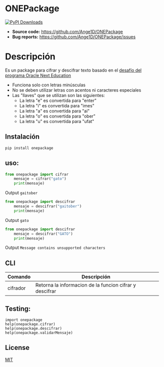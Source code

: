 # ONEPackage

[![PyPI Downloads](https://img.shields.io/pypi/dm/onepackage.svg?label=PyPI%20downloads)](https://pypi.org/project/onepackage/)

- **Source code:** https://github.com/Ange1D/ONEPackage
- **Bug reports:** https://github.com/Ange1D/ONEPackage/issues

Descripción
=========

Es un package para cifrar y descifrar texto basado en el [desafío del programa Oracle Next Education](https://ange1d.github.io/Challenge-ONE-Alura/) 
- Funciona solo con letras minúsculas
- No se deben utilizar letras con acentos ni caracteres especiales
-  Las "llaves" que se utilizan son las siguientes:
   - La letra "e" es convertida para "enter"
   - La letra "i" es convertida para "imes"
   - La letra "a" es convertida para "ai"
   - La letra "o" es convertida para "ober"
   - La letra "u" es convertida para "ufat"

## Instalación
```
pip install onepackage
```

## uso:
```python
from onepackage import cifrar
    mensaje = cifrar("gato")
    print(mensaje)
```
Output `gaitober`

```python
from onepackage import descifrar
    mensaje = descifrar("gaitober")
    print(mensaje)
```
Output `gato`

```python
from onepackage import descifrar
    mensaje = descifrar("GATO")
    print(mensaje)
```
Output `Message contains unsupported characters`


## CLI

| Comando | Descripción | 
| ------------------------ | ------------------------ | 
| cifrador | Retorna la informacion de la funcion cifrar y descifrar |



## Testing:
    import onepackage
    help(onepackage.cifrar)
    help(onepackage.descifrar)
    help(onepackage.validarMensaje)

## License

[MIT](https://github.com/Ange1D/ONEPackage/blob/main/LICENSE.txt)